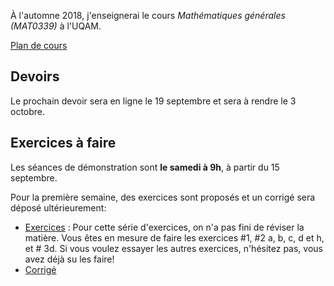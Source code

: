 À l'automne 2018, j'enseignerai le cours _Mathématiques générales (MAT0339)_ à l'UQAM.

[Plan de cours](MAT0339-A18-plan_de_cours.pdf)

## Devoirs

Le prochain devoir sera en ligne le 19 septembre et sera à rendre le 3 octobre.

## Exercices à faire
Les séances de démonstration sont  **le samedi à 9h**, à partir du 15 septembre.

Pour la première semaine, des exercices sont proposés et un corrigé sera déposé ultérieurement:
* [Exercices](Exercices1.pdf) : Pour cette série d'exercices, on n'a pas fini de réviser la matière. Vous êtes en mesure de faire les exercices #1, #2 a, b, c, d et h, et # 3d. Si vous voulez essayer les autres exercices, n'hésitez pas, vous avez déjà su les faire!
* [Corrigé](Exercices1-corrige.pdf)


